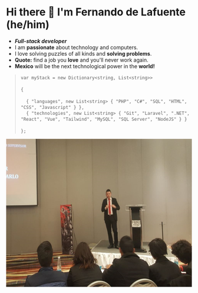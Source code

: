 # Hi there 👋 I'm Fernando de Lafuente (he/him)

- ***Full-stack developer***
- I am **passionate** about technology and computers.
- I love solving puzzles of all kinds and **solving problems**. 
- **Quote:** find a job you **love** and you'll never work again. 
- **Mexico** will be the next technological power in the **world!**

>     var myStack = new Dictionary<string, List<string>>
> 
>     {
> 
>       { "languages", new List<string> { "PHP", "C#", "SQL", "HTML", "CSS", "Javascript" } },
>       { "technologies", new List<string> { "Git", "Laravel", ".NET", "React", "Vue", "Tailwind", "MySQL", "SQL Server", "NodeJS" } }
>       
>     };



<div align="center"><img src="https://github.com/Lfer1111/Lfer1111/blob/main/fer_exponiendo.png" width="600px" height="400px"></div>
